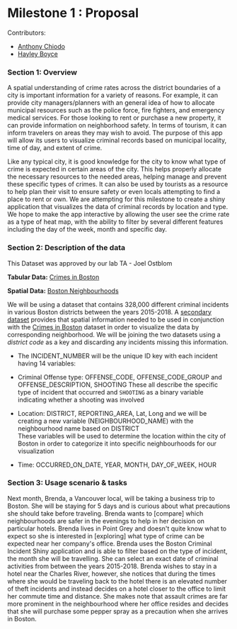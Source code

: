# Milestone 1 : Proposal

Contributors:
- [Anthony Chiodo](https://github.com/apchiodo)
- [Hayley Boyce](https://github.com/hfboyce)



### Section 1: Overview

A spatial understanding of crime rates across the district boundaries of a city is important information for a variety of reasons.  For example, it can provide city managers/planners with an general idea of how to allocate municipal resources such as the police force, fire fighters, and emergency medical services.  For those looking to rent or purchase a new property, it can provide information on neighborhood safety.  In terms of tourism, it can inform travelers on areas they may wish to avoid.  The purpose of this app will allow its users to visualize criminal records based on municipal locality, time of day, and extent of crime.

Like any typical city, it is good knowledge for the city to know what type of crime is expected in certain areas of the city. This helps properly allocate the necessary resources to the needed areas, helping manage and prevent these specific types of crimes. It can also be used by tourists as a resource to help plan their visit to ensure safety or even locals attempting to find a place to rent or own. We are attempting for this milestone to create a shiny application that visualizes the data of criminal records by location and type. We hope to make the app interactive by allowing the user see the crime rate as a type of heat map, with the ability to filter by several different features including the day of the week, month and specific day.


### Section 2: Description of the data

This Dataset was approved by our lab TA - Joel Ostblom

**Tabular Data:**
[Crimes in Boston]( https://www.kaggle.com/ankkur13/boston-crime-data/home)

**Spatial Data:** [Boston Neighbourhoods]( http://bostonopendata-boston.opendata.arcgis.com/datasets/3525b0ee6e6b427f9aab5d0a1d0a1a28_0)

We will be using a dataset that contains 328,000 different criminal incidents in various Boston districts between the years 2015-2018. A [secondary dataset]( http://bostonopendata-boston.opendata.arcgis.com/datasets/3525b0ee6e6b427f9aab5d0a1d0a1a28_0) provides that spatial information needed to be used in conjunction with the [Crimes in Boston]( https://www.kaggle.com/ankkur13/boston-crime-data/home)  dataset in order to visualize the data by corresponding neighborhood. We will be joining the two datasets using a _district code_ as a key and discarding any incidents missing this information.

* The INCIDENT_NUMBER will be the unique ID key with each incident having 14 variables:

* Criminal Offense type: OFFENSE_CODE, OFFENSE_CODE_GROUP and OFFENSE_DESCRIPTION, SHOOTING
These all describe the specific type of incident that occurred and `SHOOTING` as a binary variable indicating whether  a shooting was involved

* Location: DISTRICT, REPORTING_AREA, Lat, Long and we will be creating a new variable (NEIGHBOURHOOD_NAME) with the neighbourhood name based on DISTRICT  
These variables will be used to determine the location within the city of Boston in order to categorize it into specific neighbourhoods for our visualization

* Time: OCCURRED_ON_DATE, YEAR, MONTH, DAY_OF_WEEK, HOUR  


### Section 3: Usage scenario & tasks

Next month, Brenda, a Vancouver local, will be taking a business trip to Boston. She will be staying for 5 days and is curious about what precautions she should take before traveling.  Brenda wants to [compare] which neighbourhoods are safer in the evenings to help in her decision on particular hotels. Brenda lives in Point Grey and doesn't quite know what to expect so she is interested in [exploring] what type of crime can be expected near her company's office. Brenda uses the Boston Criminal Incident Shiny application and is able to filter based on the type of incident, the month she will be travelling. She can select an exact date of criminal activities from between the years 2015-2018.  Brenda wishes to stay in a hotel near the Charles River, however, she notices that during the times where she would be traveling back to the hotel there is an elevated number of theft incidents and instead decides on a hotel closer to the office to limit her commute time and distance. She makes note that assault crimes are far more prominent in the neighbourhood where her office resides and decides that she will purchase some pepper spray as a precaution when she arrives in Boston.
